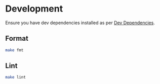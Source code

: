 # Development

Ensure you have dev dependencies installed as per [Dev Dependencies](installation.md#dev-dependencies).


## Format

```sh
make fmt
```

## Lint

```sh
make lint
```
